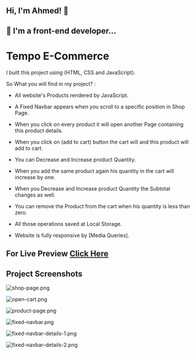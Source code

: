 ## Hi, I'm Ahmed! 👋


## 🚀 I'm a front-end developer...


#  Tempo E-Commerce
I built this project using (HTML, CSS and JavaScript).

So What you will find in my project? :

- All website's Products rendered by JavaScript.

- A Fixed Navbar appears when you scroll to a specific position in Shop Page.

- When you click on every product it will open another Page containing this product details.

- When you click on (add to cart) button the cart will and this product will add to cart.

- You can Decrease and Increase product Quantity.

- When you add the same product again his quantity in the cart will increase by one.

- When you Decrease and Increase product Quantity the Subtotal changes as well.

- You can remove the Product from the cart when his quantity is less than zero.

- All those operations saved at Local Storage.

- Website is fully responsive by [Media Queries].


## For Live Preview [Click Here](https://ahmed-abouelfetouh.github.io/tempo-e-commerce/)
## Project Screenshots
![shop-page.png](https://i.postimg.cc/KvSBFqyL/shop-page.png)

![open-cart.png](https://i.postimg.cc/hPBzNX91/open-cart.png)

![product-page.png](https://i.postimg.cc/bNgJM3Yq/product-page.png)

![fixed-navbar.png](https://i.postimg.cc/yd06TTr4/fixed-navbar.png)

![fixed-navbar-details-1.png](https://i.postimg.cc/P5Nt7HFM/fixed-navbar-details-1.png)

![fixed-navbar-details-2.png](https://i.postimg.cc/4yJGQR9V/fixed-navbar-details-2.png)
